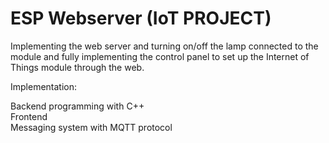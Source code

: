<h1>ESP Webserver (IoT PROJECT)</h1>

<p>
Implementing the web server and turning on/off the lamp connected to the module and fully implementing the control panel to set up
the Internet of Things module through the web. <br>

Implementation: <br>

Backend programming with C++ <br>
Frontend <br>
Messaging system with MQTT protocol <br>
</p>

